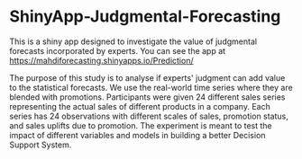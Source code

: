 # ShinyApp-Judgmental-Forecasting

This is a shiny app designed to investigate the value of judgmental forecasts incorporated by experts. You can see the app at https://mahdiforecasting.shinyapps.io/Prediction/


The purpose of this study is to analyse if experts' judgment can add value to the statistical forecasts. 
We use the real-world time series where they are blended with promotions. Participants were given 24 different sales series representing the actual sales of different products in a company. Each series has 24 observations with different scales of sales, promotion status, and sales uplifts due to promotion. The experiment is meant to test the impact of different variables and models in building a better Decision Support System.
